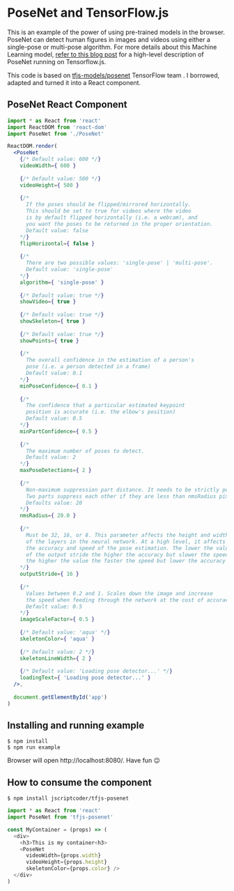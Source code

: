 # PoseNet and TensorFlow.js

This is an example of the power of using pre-trained models in the browser. PoseNet can detect human figures in images and videos using either a single-pose or multi-pose algorithm. For more details about this Machine Learning model, [refer to this blog post](https://medium.com/tensorflow/real-time-human-pose-estimation-in-the-browser-with-tensorflow-js-7dd0bc881cd5) for a high-level description of PoseNet running on Tensorflow.js.

This code is based on [tfjs-models/posenet](https://github.com/tensorflow/tfjs-models/tree/master/posenet) TensorFlow team . I borrowed, adapted and turned it into a React component.

## PoseNet React Component
```jsx
import * as React from 'react'
import ReactDOM from 'react-dom'
import PoseNet from './PoseNet'

ReactDOM.render(
  <PoseNet
    {/* Default value: 600 */}
    videoWidth={ 600 }
    
    {/* Default value: 500 */}
    videoHeight={ 500 }
    
    {/*
      If the poses should be flipped/mirrored horizontally. 
      This should be set to true for videos where the video 
      is by default flipped horizontally (i.e. a webcam), and 
      you want the poses to be returned in the proper orientation.
      Default value: false
    */}
    flipHorizontal={ false }
    
    {/*
      There are two possible values: 'single-pose' | 'multi-pose'.
      Default value: 'single-pose'
    */}
    algorithm={ 'single-pose' }
    
    {/* Default value: true */}
    showVideo={ true }
    
    {/* Default value: true */}
    showSkeleton={ true }
    
    {/* Default value: true */}
    showPoints={ true }
    
    {/*
      The overall confidence in the estimation of a person's
      pose (i.e. a person detected in a frame)
      Default value: 0.1
    */}
    minPoseConfidence={ 0.1 }
    
    {/*
      The confidence that a particular estimated keypoint
      position is accurate (i.e. the elbow's position)
      Default value: 0.5
    */}
    minPartConfidence={ 0.5 }
    
    {/* 
      The maximum number of poses to detect.
      Default value: 2
    */}
    maxPoseDetections={ 2 }
    
    {/*
      Non-maximum suppression part distance. It needs to be strictly positive. 
      Two parts suppress each other if they are less than nmsRadius pixels away. 
      Defaults value: 20
    */}
    nmsRadius={ 20.0 }
    
    {/*
      Must be 32, 16, or 8. This parameter affects the height and width 
      of the layers in the neural network. At a high level, it affects 
      the accuracy and speed of the pose estimation. The lower the value 
      of the output stride the higher the accuracy but slower the speed, 
      the higher the value the faster the speed but lower the accuracy
    */}
    outputStride={ 16 }
    
    {/*
      Values between 0.2 and 1. Scales down the image and increase 
      the speed when feeding through the network at the cost of accuracy.
      Default value: 0.5
    */}
    imageScaleFactor={ 0.5 }
    
    {/* Default value: 'aqua' */}
    skeletonColor={ 'aqua' }
    
    {/* Default value: 2 */}
    skeletonLineWidth={ 2 }
    
    {/* Default value: 'Loading pose detector...' */}
    loadingText={ 'Loading pose detector...' }
  />,
  
  document.getElementById('app')
)
```
## Installing and running example
```
$ npm install
$ npm run example
```

Browser will open http://localhost:8080/. Have fun :wink:

## How to consume the component
```
$ npm install jscriptcoder/tfjs-posenet
```

```js
import * as React from 'react'
import PoseNet from 'tfjs-posenet'

const MyContainer = (props) => (
  <div>
    <h3>This is my container<h3>
    <PoseNet 
      videoWidth={props.width} 
      videoHeight={props.height} 
      skeletonColor={props.color} />
  </div>
)
```
